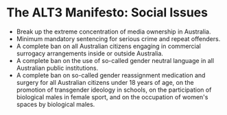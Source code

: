 # The ALT3 Manifesto: Social Issues

* Break up the extreme concentration of media ownership in Australia.
* Minimum mandatory sentencing for serious crime and repeat offenders.
* A complete ban on all Australian citizens engaging in commercial surrogacy arrangements inside or outside Australia.
* A complete ban on the use of so-called gender neutral language in all Australian public institutions.
* A complete ban on so-called gender reassignment medication and surgery for all Australian citizens under 18 years of age, on the promotion of transgender ideology in schools, on the participation of biological males in female sport, and on the occupation of women's spaces by biological males.
